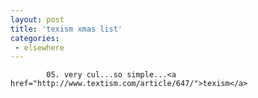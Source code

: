 ```yaml
---
layout: post
title: 'texism xmas list'
categories:
 - elsewhere
---
```


			05. very cul...so simple...<a href="http://www.textism.com/article/647/">texism</a>


